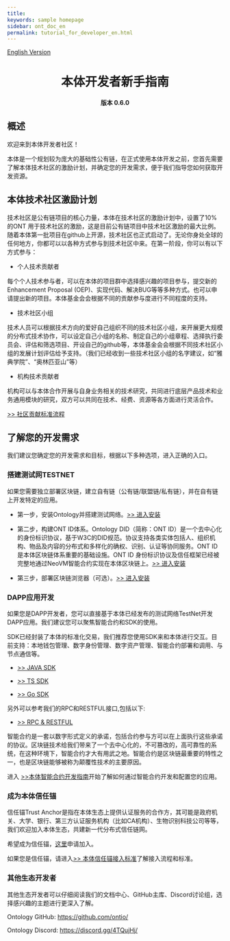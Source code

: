 ```yaml
---
title: 
keywords: sample homepage
sidebar: ont_doc_en
permalink: tutorial_for_developer_en.html
---
```



[English Version](./tutorial_for_developer.md)


<h1 align="center"> 本体开发者新手指南</h1>
<h4 align="center">版本 0.6.0 </h4>

## 概述

欢迎来到本体开发者社区！

本体是一个规划较为庞大的基础性公有链，在正式使用本体开发之前，您首先需要了解本体技术社区的激励计划，并确定您的开发需求，便于我们指导您如何获取开发资源。

## 本体技术社区激励计划

技术社区是公有链项目的核心力量，本体在技术社区的激励计划中，设置了10% 的ONT 用于技术社区的激励，这是目前公有链项目中技术社区激励的最大比例。随着本体第一批项目在github上开源，技术社区也正式启动了。无论你身处全球的任何地方，你都可以以各种方式参与到技术社区中来。在第一阶段，你可以有以下方式参与：

* 个人技术贡献者

每个个人技术参与者，可以在本体的项目群中选择感兴趣的项目参与，提交新的Enhancement Proposal (OEP)、实现代码、解决BUG等等多种方式。也可以申请提出新的项目。本体基金会会根据不同的贡献参与度进行不同程度的支持。

* 技术社区小组

技术人员可以根据技术方向的爱好自己组织不同的技术社区小组，来开展更大规模的分布式技术协作，可以设定自己小组的名称、制定自己的小组章程、选择执行委员会、评估和筛选项目、开设自己的github等，本体基金会会根据不同技术社区小组的发展计划评估给予支持。（我们已经收到一些技术社区小组的名字建议，如“雅典学院”、“奥林匹亚山”等）

* 机构技术贡献者

机构可以与本体合作开展与自身业务相关的技术研究，共同进行底层产品技术和业务通用模块的研究，双方可以共同在技术、经费、资源等各方面进行灵活合作。

[>> 社区贡献标准流程](https://github.com/ontio/documentation/blob/master/zh-CN/standard_process_for_contributor.md)

## 了解您的开发需求

我们建议您确定您的开发需求和目标，根据以下多种选项，进入正确的入口。

### **搭建测试网TESTNET**

如果您需要独立部署区块链，建立自有链（公有链/联盟链/私有链），并在自有链上开发特定的应用。

* 第一步，安装Ontology并搭建测试网络。[>> 进入安装](https://github.com/ontio/ontology)

* 第二步，构建ONT ID体系。Ontology DID（简称：ONT ID）是一个去中心化的身份标识协议，基于W3C的DID规范。协议支持各类实体包括人、组织机构、物品及内容的分布式和多样化的确权、识别、认证等协同服务。ONT ID是本体区块链体系重要的基础设施。ONT ID 身份标识协议及信任框架已经被完整地通过NeoVM智能合约实现在本体区块链上。[>> 进入安装](https://github.com/ontio/ontology-DID)

* 第三步，部署区块链浏览器（可选）。[>> 进入安装](https://github.com/ontio/ontology-explorer)

### **DAPP应用开发**

如果您是DAPP开发者，您可以直接基于本体已经发布的测试网络TestNet开发DAPP应用。我们建议您可以聚焦智能合约和SDK的使用。

SDK已经封装了本体的标准化交易，我们推荐您使用SDK来和本体进行交互。目前支持：本地钱包管理、数字身份管理、数字资产管理、智能合约部署和调用、与节点通信等。

* [>> JAVA SDK](https://github.com/ontio/ontology-java-sdk) 

* [>> TS SDK](https://github.com/ontio/ontology-ts-sdk)  

* [>> Go SDK](https://github.com/ontio/ontology-go-sdk)  

另外可以参考我们的RPC和RESTFUL接口,包括以下:
* [>> RPC & RESTFUL](https://github.com/ontio/documentation/tree/master/ontology-API)


智能合约是一套以数字形式定义的承诺，包括合约参与方可以在上面执行这些承诺的协议。区块链技术给我们带来了一个去中心化的，不可篡改的，高可靠性的系统，在这种环境下，智能合约才大有用武之地。智能合约是区块链最重要的特性之一，也是区块链能够被称为颠覆性技术的主要原因。

进入 [>>本体智能合约开发指南](./smart-contract-tutorial)开始了解如何通过智能合约开发和配置您的应用。


### **成为本体信任锚**

信任锚Trust Anchor是指在本体生态上提供认证服务的合作方，其可能是政府机关、大学、银行、第三方认证服务机构（比如CA机构）、生物识别科技公司等等，我们欢迎加入本体生态，共建新一代分布式信任链网。

希望成为信任锚，[这里](https://info.ont.io/cooperation/zh)申请加入。

如果您是信任锚，请进入[>> 本体信任锚接入标准](./docs/cn/verification_provider_specification_cn.md)了解接入流程和标准。


### **其他生态开发者**

其他生态开发者可以仔细阅读我们的文档中心、GitHub主库、Discord讨论组，选择感兴趣的主题进行更深入了解。

Ontology GitHub: https://github.com/ontio/

Ontology Discord: https://discord.gg/4TQujHj/